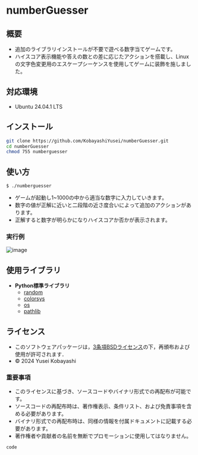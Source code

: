 # numberGuesser
## 概要
- 追加のライブラリインストールが不要で遊べる数字当てゲームです。
- ハイスコア表示機能や答えの数との差に応じたアクションを搭載し、Linuxの文字色変更用のエスケープシーケンスを使用してゲームに装飾を施しました。

## 対応環境
- Ubuntu 24.04.1 LTS

## インストール
```bash
git clone https://github.com/KobayashiYusei/numberGuesser.git
cd numberGuesser
chmod 755 numberguesser
```

## 使い方
```
$ ./numberguesser
```
- ゲームが起動し1~1000の中から適当な数字に入力していきます。
- 数字の値が正解に近いと二段階の近さ度合いによって追加のアクションがあります。
- 正解すると数字が明らかになりハイスコアか否かが表示されます。

### 実行例

![image](https://github.com/user-attachments/assets/76d676b7-8ce1-4cdf-8bed-5f282d538db8)

## 使用ライブラリ
- **Python標準ライブラリ**
    - [random](https://github.com/python/cpython/blob/3.9/Lib/random.py) 
    - [colorsys](https://github.com/python/cpython/blob/main/Lib/colorsys.py)
    - [os](https://github.com/python/cpython/blob/main/Lib/os.py)
    - [pathlib](https://github.com/python/cpython/tree/3.13/Lib/pathlib/)

## ライセンス
- このソフトウェアパッケージは，[3条項BSDライセンス](LICENSE)の下，再頒布および使用が許可されます．
- © 2024 Yusei Kobayashi

### 重要事項
- このライセンスに基づき、ソースコードやバイナリ形式での再配布が可能です。
- ソースコードの再配布時は、著作権表示、条件リスト、および免責事項を含める必要があります。
- バイナリ形式での再配布時は、同様の情報を付属ドキュメントに記載する必要があります。
- 著作権者や貢献者の名前を無断でプロモーションに使用してはなりません。
```
code
```